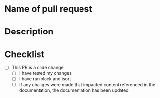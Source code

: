 # Name of pull request

# Description

# Checklist

- [ ] This PR is a code change
  - [ ] I have tested my changes
  - [ ] I have run black and isort
  - [ ] If any changes were made that impacted content referenced in the documentation, the documentation has been updated
